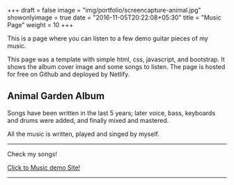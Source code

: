 +++
draft = false
image = "img/portfolio/screencapture-animal.jpg"
showonlyimage = true
date = "2016-11-05T20:22:08+05:30"
title = "Music Page"
weight = 10
+++

This is a page where you can listen to a few demo guitar pieces of my music.

<!--more-->
This page was a template with simple html, css, javascript, and bootstrap. It shows the album cover image and some songs to listen.
The page is hosted for free on Github and deployed by Netlify.


## Animal Garden Album

Songs have been written in the last 5 years; later voice, bass, keyboards and drums were added, and finally mixed and mastered.

All the music is written, played and singed by myself.
  
---  
Check my songs!

[Click to Music demo Site!](https://animal-garden.netlify.app)  

---